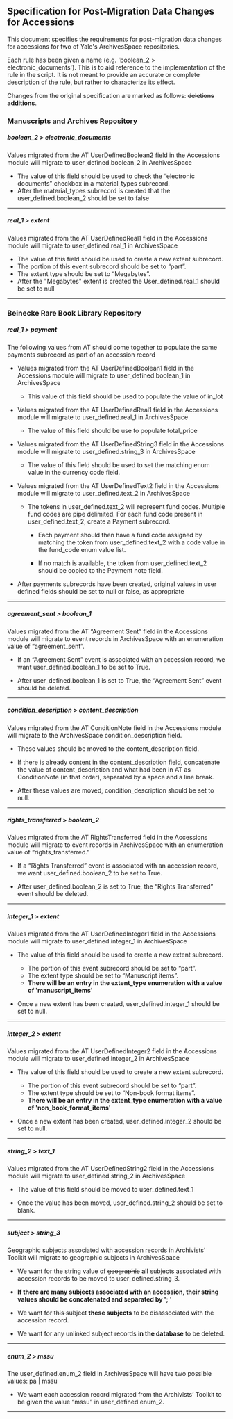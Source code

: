 ## Specification for Post-Migration Data Changes for Accessions

This document specifies the requirements for post-migration data changes for accessions for two of
Yale's ArchivesSpace repositories.

Each rule has been given a name (e.g. 'boolean_2 > electronic_documents'). This is to aid
reference to the implementation of the rule in the script. It is not meant to provide an
accurate or complete description of the rule, but rather to characterize its effect.

Changes from the original specification are marked as follows: ~~deletions~~ __additions__.


### Manuscripts and Archives Repository


##### boolean_2 > electronic_documents
Values migrated from the AT UserDefinedBoolean2 field in the Accessions module
will migrate to user_defined.boolean_2 in ArchivesSpace

  - The value of this field should be used to check the “electronic documents” checkbox in a material_types subrecord.
  - After the material_types subrecord is created that the user_defined.boolean_2 should be set to false

___


##### real_1 > extent
Values migrated from the AT UserDefinedReal1 field in the Accessions module
will migrate to user_defined.real_1 in ArchivesSpace

  - The value of this field should be used to create a new extent subrecord.
  - The portion of this event subrecord should be set to “part”.
  - The extent type should be set to “Megabytes”.
  - After the "Megabytes" extent is created the User_defined.real_1 should be set to null

___



### Beinecke Rare Book Library Repository


##### real_1 > payment
The following values from AT should come together to populate the same payments subrecord as part of an accession record

  - Values migrated from the AT UserDefinedBoolean1 field in the Accessions module
    will migrate to user_defined.boolean_1 in ArchivesSpace

    - This value of this field should be used to populate the value of in_lot

  - Values migrated from the AT UserDefinedReal1 field in the Accessions module
    will migrate to user_defined.real_1 in ArchivesSpace

    - The value of this field should be use to populate total_price

  - Values migrated from the AT UserDefinedString3 field in the Accessions module
    will migrate to user_defined.string_3 in ArchivesSpace

    - The value of this field should be used to set the matching enum value in  the currency code field.

  - Values migrated from the AT UserDefinedText2 field in the Accessions module
    will migrate to user_defined.text_2 in ArchivesSpace

    - The tokens in user_defined.text_2 will represent fund codes. Multiple fund codes are pipe delimited.
      For each fund code present in user_defined.text_2, create a Payment subrecord.

        - Each payment should then have a fund code assigned by matching the token from user_defined.text_2
          with a code value in the fund_code enum value list.

        - If no match is available, the token from user_defined.text_2 should be copied to the Payment note field.

  - After payments subrecords have been created,
    original values in user defined fields should be set to null or false, as appropriate

___


##### agreement_sent > boolean_1
Values migrated from the AT “Agreement Sent” field in the Accessions module
will migrate to event records in ArchivesSpace with an enumeration value of “agreement_sent”.

  - If an “Agreement Sent” event is associated with an accession record,
    we want user_defined.boolean_1 to be set to True.

  - After user_defined.boolean_1 is set to True, the “Agreement Sent” event should be deleted.

___


##### condition_description > content_description
Values migrated from the AT ConditionNote field in the Accessions module
will migrate to the ArchivesSpace condition_description field.

  - These values should be moved to the content_description field.

  - If there is already content in the content_description field,
    concatenate the value of content_description and what had been in AT as ConditionNote (in that order),
    separated by a space and a line break.

  - After these values are moved, condition_description should be set to null.

___


##### rights_transferred > boolean_2
Values migrated from the AT RightsTransferred field in the Accessions module
will migrate to event records in ArchivesSpace with an enumeration value of “rights_transferred.”

  - If a “Rights Transferred” event is associated with an accession record, we want user_defined.boolean_2 to be set to True.

  - After user_defined.boolean_2 is set to True, the “Rights Transferred” event should be deleted.

___


##### integer_1 > extent
Values migrated from the AT UserDefinedInteger1 field in the Accessions module
will migrate to user_defined.integer_1 in ArchivesSpace

  - The value of this field should be used to create a new extent subrecord.
    - The portion of this event subrecord should be set to “part”.
    - The extent type should be set to “Manuscript items”.
    - __There will be an entry in the extent_type enumeration with a value of 'manuscript_items'__

  - Once a new extent has been created, user_defined.integer_1 should be set to null.

___


##### integer_2 > extent
Values migrated from the AT UserDefinedInteger2 field in the Accessions module
will migrate to user_defined.integer_2 in ArchivesSpace

  - The value of this field should be used to create a new extent subrecord.
    - The portion of this event subrecord should be set to “part”.
    - The extent type should be set to “Non-book format items”.
    - __There will be an entry in the extent_type enumeration with a value of 'non_book_format_items'__

  - Once a new extent has been created, user_defined.integer_2 should be set to null.

___


##### string_2 > text_1
Values migrated from the AT UserDefinedString2 field in the Accessions module
will migrate to user_defined.string_2 in ArchivesSpace

  - The value of this field should be moved to user_defined.text_1

  - Once the value has been moved, user_defined.string_2 should be set to blank.

___


##### subject > string_3
Geographic subjects associated with accession records in Archivists’ Toolkit
will migrate to geographic subjects in ArchivesSpace

  - We want for the string value of ~~geographic~~ __all__ subjects associated with accession records
    to be moved to user_defined.string_3.

  - __If there are many subjects associated with an accession, their string values should be
    concatenated and separated by '; '__

  - We want for ~~this subject~~ __these subjects__ to be disassociated with the accession record.

  - We want for any unlinked subject records __in the database__ to be deleted.

___


##### enum_2 > mssu
The user_defined.enum_2 field in ArchivesSpace will have two possible values: pa | mssu

  - We want each accession record migrated from the Archivists’ Toolkit to be given the value “mssu” in user_defined.enum_2.

___
